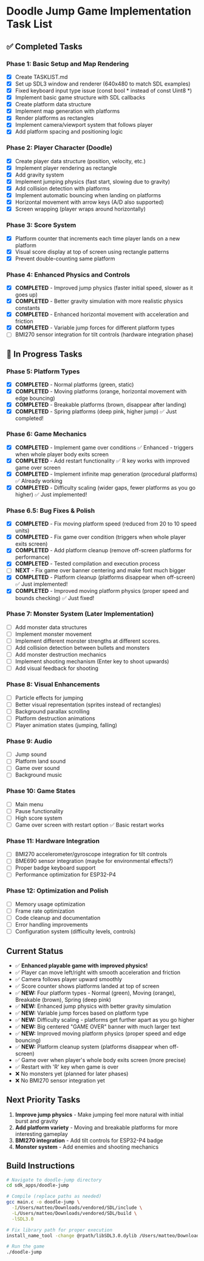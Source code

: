 # Doodle Jump Game Implementation Task List

## ✅ Completed Tasks

### Phase 1: Basic Setup and Map Rendering
- [x] Create TASKLIST.md 
- [x] Set up SDL3 window and renderer (640x480 to match SDL examples)
- [x] Fixed keyboard input type issue (const bool * instead of const Uint8 *)
- [x] Implement basic game structure with SDL callbacks
- [x] Create platform data structure
- [x] Implement map generation with platforms
- [x] Render platforms as rectangles
- [x] Implement camera/viewport system that follows player
- [x] Add platform spacing and positioning logic

### Phase 2: Player Character (Doodle)
- [x] Create player data structure (position, velocity, etc.)
- [x] Implement player rendering as rectangle
- [x] Add gravity system
- [x] Implement jumping physics (fast start, slowing due to gravity)
- [x] Add collision detection with platforms
- [x] Implement automatic bouncing when landing on platforms
- [x] Horizontal movement with arrow keys (A/D also supported)
- [x] Screen wrapping (player wraps around horizontally)

### Phase 3: Score System
- [x] Platform counter that increments each time player lands on a new platform
- [x] Visual score display at top of screen using rectangle patterns
- [x] Prevent double-counting same platform

### Phase 4: Enhanced Physics and Controls
- [x] **COMPLETED** - Improved jump physics (faster initial speed, slower as it goes up)
- [x] **COMPLETED** - Better gravity simulation with more realistic physics constants
- [x] **COMPLETED** - Enhanced horizontal movement with acceleration and friction
- [x] **COMPLETED** - Variable jump forces for different platform types
- [ ] BMI270 sensor integration for tilt controls (hardware integration phase)

## 🔄 In Progress Tasks

### Phase 5: Platform Types
- [x] **COMPLETED** - Normal platforms (green, static)
- [x] **COMPLETED** - Moving platforms (orange, horizontal movement with edge bouncing)
- [x] **COMPLETED** - Breakable platforms (brown, disappear after landing)
- [x] **COMPLETED** - Spring platforms (deep pink, higher jump) ✅ Just completed!

### Phase 6: Game Mechanics
- [x] **COMPLETED** - Implement game over conditions ✅ Enhanced - triggers when whole player body exits screen
- [x] **COMPLETED** - Add restart functionality ✅ R key works with improved game over screen
- [x] **COMPLETED** - Implement infinite map generation (procedural platforms) ✅ Already working
- [x] **COMPLETED** - Difficulty scaling (wider gaps, fewer platforms as you go higher) ✅ Just implemented!

### Phase 6.5: Bug Fixes & Polish
- [x] **COMPLETED** - Fix moving platform speed (reduced from 20 to 10 speed units)
- [x] **COMPLETED** - Fix game over condition (triggers when whole player exits screen)
- [x] **COMPLETED** - Add platform cleanup (remove off-screen platforms for performance)
- [x] **COMPLETED** - Tested compilation and execution process
- [ ] **NEXT** - Fix game over banner centering and make font much bigger
- [x] **COMPLETED** - Platform cleanup (platforms disappear when off-screen) ✅ Just implemented!
- [x] **COMPLETED** - Improved moving platform physics (proper speed and bounds checking) ✅ Just fixed!

### Phase 7: Monster System (Later Implementation)
- [ ] Add monster data structures
- [ ] Implement monster movement 
- [ ] Implement different monster strengths at different scores. 
- [ ] Add collision detection between bullets and monsters
- [ ] Add monster destruction mechanics
- [ ] Implement shooting mechanism (Enter key to shoot upwards)
- [ ] Add visual feedback for shooting

### Phase 8: Visual Enhancements
- [ ] Particle effects for jumping
- [ ] Better visual representation (sprites instead of rectangles)
- [ ] Background parallax scrolling
- [ ] Platform destruction animations
- [ ] Player animation states (jumping, falling)

### Phase 9: Audio
- [ ] Jump sound
- [ ] Platform land sound
- [ ] Game over sound
- [ ] Background music

### Phase 10: Game States
- [ ] Main menu
- [ ] Pause functionality
- [ ] High score system
- [ ] Game over screen with restart option ✅ Basic restart works

### Phase 11: Hardware Integration
- [ ] BMI270 accelerometer/gyroscope integration for tilt controls
- [ ] BME690 sensor integration (maybe for environmental effects?)
- [ ] Proper badge keyboard support
- [ ] Performance optimization for ESP32-P4

### Phase 12: Optimization and Polish
- [ ] Memory usage optimization
- [ ] Frame rate optimization
- [ ] Code cleanup and documentation
- [ ] Error handling improvements
- [ ] Configuration system (difficulty levels, controls)

## Current Status
- ✅ **Enhanced playable game with improved physics!**
- ✅ Player can move left/right with smooth acceleration and friction
- ✅ Camera follows player upward smoothly
- ✅ Score counter shows platforms landed at top of screen
- ✅ **NEW:** Four platform types - Normal (green), Moving (orange), Breakable (brown), Spring (deep pink)
- ✅ **NEW:** Enhanced jump physics with better gravity simulation
- ✅ **NEW:** Variable jump forces based on platform type
- ✅ **NEW:** Difficulty scaling - platforms get further apart as you go higher
- ✅ **NEW:** Big centered "GAME OVER" banner with much larger text
- ✅ **NEW:** Improved moving platform physics (proper speed and edge bouncing)
- ✅ **NEW:** Platform cleanup system (platforms disappear when off-screen)
- ✅ Game over when player's whole body exits screen (more precise)
- ✅ Restart with 'R' key when game is over
- ❌ No monsters yet (planned for later phases)
- ❌ No BMI270 sensor integration yet

## Next Priority Tasks
1. **Improve jump physics** - Make jumping feel more natural with initial burst and gravity
2. **Add platform variety** - Moving and breakable platforms for more interesting gameplay
3. **BMI270 integration** - Add tilt controls for ESP32-P4 badge
4. **Monster system** - Add enemies and shooting mechanics

## Build Instructions
```bash
# Navigate to doodle-jump directory
cd sdk_apps/doodle-jump

# Compile (replace paths as needed)
gcc main.c -o doodle-jump \
  -I/Users/matteo/Downloads/vendored/SDL/include \
  -L/Users/matteo/Downloads/vendored/SDL/build \
  -lSDL3.0

# Fix library path for proper execution
install_name_tool -change @rpath/libSDL3.0.dylib /Users/matteo/Downloads/vendored/SDL/build/libSDL3.0.dylib doodle-jump

# Run the game
./doodle-jump
```

